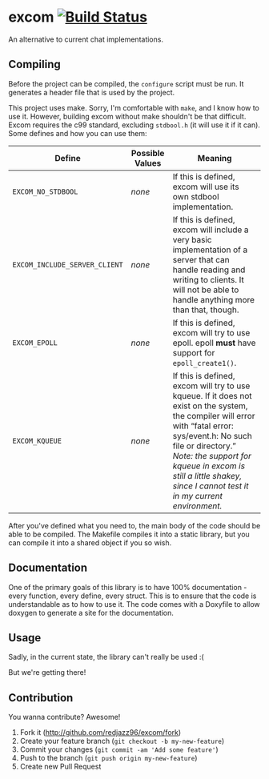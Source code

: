 # excom [![Build Status](https://travis-ci.org/redjazz96/excom.png?branch=master)](https://travis-ci.org/redjazz96/excom)


An alternative to current chat implementations.

## Compiling

Before the project can be compiled, the `configure` script must be
run.  It generates a header file that is used by the project.

This project uses make.  Sorry, I'm comfortable with `make`, and I
know how to use it.  However, building excom without make shouldn't
be that difficult.  Excom requires the c99 standard, excluding
`stdbool.h` (it will use it if it can).  Some defines and how you can
use them:

<table>
  <thead>
    <tr>
      <th>
        Define
      </th>
      <th>
        Possible Values
      </th>
      <th>
        Meaning
      </th>
    </tr>
  </thead>

  <tbody>
    <tr>
      <td><code>EXCOM_NO_STDBOOL</code></td>
      <td><i>none</i></td>
      <td>If this is defined, excom will use its own stdbool implementation.</td>
    </tr>
    <tr>
      <td><code>EXCOM_INCLUDE_SERVER_CLIENT</code></td>
      <td><i>none</i></td>
      <td>If this is defined, excom will include a very basic implementation of a server that can handle reading and writing to clients.  It will not be able to handle anything more than that, though.</td>
    </tr>
    <tr>
      <td><code>EXCOM_EPOLL</code></td>
      <td><i>none</i></td>
      <td>If this is defined, excom will try to use epoll.  epoll <b>must</b> have support for <code>epoll_create1()</code>.</td>
    </tr>
    <tr>
      <td><code>EXCOM_KQUEUE</code></td>
      <td><i>none</i></td>
      <td>If this is defined, excom will try to use kqueue.  If it does not exist on the system, the compiler will error with <q>fatal error: sys/event.h: No such file or directory.</q> <i>Note: the support for kqueue in excom is still a little shakey, since I cannot test it in my current environment.</i></td>
    </tr>
  </tbody>
</table>

After you've defined what you need to, the main body of the code
should be able to be compiled.  The Makefile compiles it into a
static library, but you can compile it into a shared object if you so
wish.

## Documentation

One of the primary goals of this library is to have 100%
documentation - every function, every define, every struct.  This is
to ensure that the code is understandable as to how to use it.  The
code comes with a Doxyfile to allow doxygen to generate a site for the
documentation.

## Usage

Sadly, in the current state, the library can't really be used :(

But we're getting there!

## Contribution

You wanna contribute?  Awesome!

1. Fork it (<http://github.com/redjazz96/excom/fork>)
2. Create your feature branch (`git checkout -b my-new-feature`)
3. Commit your changes (`git commit -am 'Add some feature'`)
4. Push to the branch (`git push origin my-new-feature`)
5. Create new Pull Request
